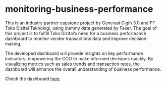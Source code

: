 # monitoring-business-performance

This is an industry partner capstone project by Generasi Gigih 3.0 and PT Toko Dizital Teknologi, using dummy data generated by Faker. The goal of this project is to fulfill Toko Dizital’s need for a business performance dashboard to monitor vendor transactions data and improve decision-making.

The developed dashboard will provide insights on key performance indicators, empowering the COO to make informed decisions quickly. By visualizing metrics such as sales trends and transaction rates, the dashboard will enhance the overall understanding of business performance.

Check the dashboard  [here](https://lookerstudio.google.com/reporting/69cf01da-3641-44f4-b5d5-f3d2cb9b076d/page/zRniD).
